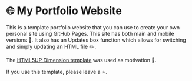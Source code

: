# 🌐 My Portfolio Website

This is a template portfolio website that you can use to create your own personal site using GitHub Pages. This site has both main and mobile versions 📱. It also has an Updates box function which allows for switching and simply updating an HTML file ✏️.

The [HTML5UP Dimension template](https://html5up.net/dimension) was used as motivation 🎨.

If you use this template, please leave a ⭐.
